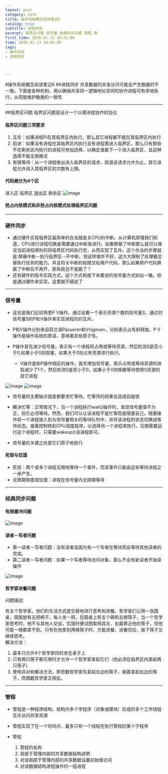 ```yaml
---
layout: post
category: note
title: 操作系统概念阅读笔记6
catalog: true
subtitle: 进程同步
excerpt: 临界区问题 信号量 经典同步问题 管程 原
first_time: 2016.01.13 10:31:00
time: 2016.01.13 19:03:09
tags:
- 操作系统
- 进程同步



---
```


#操作系统概念阅读笔记6
##进程同步
共享数据的并发访问可能会产生数据的不一致。下面是各种机制，用以确保共享同一逻辑地址空间的协作进程可有序地执行，从而能维护数据的一致性

---

##临界区问题
临界区问题是设计一个以便进程协作的协议
#### 临界区问题三项要求

1. 互斥：如果进程Pi在其临界区内执行，那么其它进程都不能在其临界区内执行
2. 前进：如果没有进程在其临界区内执行且有进程需进入临界区，那么只有那些不在剩余区内执行的进程可参加选择，以确定谁能下一个进入临界区，且这种选择不能无限推迟
3. 有限等待：从一个进程做出进入临界区的请求，知道该请求允许为止，其它进程允许进入其临界区的次数有上限。

####  代码被分为4个区
进入区  临界区 退出区 剩余区
 ![image](https://momomoxiaoxi.com/img/post/system/system10.png)

####  抢占内核模式和非抢占内核模式处理临界区问题

---

### 硬件同步
- 通过硬件实现临界区最简单的办法就是关CPU的中断。从计算机原理我们知道，CPU进行进程切换是需要通过中断来进行。如果屏蔽了中断那么就可以保证当前进程顺利的将临界区代码执行完，从而实现了互斥。这个办法的步骤就是:屏蔽中断--执行临界区--开中断。但这样做并不好，这大大限制了处理器交替执行任务的能力。并且将关中断的权限交给用户代码，那么如果用户代码屏蔽了中断后不再开，那系统岂不是跪了？
- 还有硬件的指令实现方式，这个方式和接下来要说的信号量方式如出一辙。但是通过硬件来实现，这里就不细说了


---

### 信号量
- 这也是我们比较熟悉P V操作。通过设置一个表示资源个数的信号量S，通过对信号量S的P和V操作来实现进程的的互斥。

- P和V操作分别来自荷兰语Passeren和Vrijgeven，分别表示占有和释放。P V操作是操作系统的原语，意味着具有原子性。

- P操作首先减少信号量，表示有一个进程将占用或等待资源，然后检测S是否小于0,如果小于0则阻塞，如果大于0则占有资源进行执行。

  -  V操作是和P操作相反的操作，首先增加信号量，表示占用或等待资源的进程减少了1个。然后检测S是否小于0，如果小于0则唤醒等待使用S资源的其它进程

![image](https://momomoxiaoxi.com/img/post/system/system12.png)
![image](https://momomoxiaoxi.com/img/post/system/system13.png)

- 信号量的主要缺点就是都要求忙等待。忙等待的结果会造成自旋锁

- 解决忙等：正常情况下，当一个进程执行wait()操作时，发现信号量值不为正，则它必须等待。然而，我们可以让该进程不是忙等而是阻塞自己。阻塞操作将一个进程放入到与信号量相关的等待队列中，并将该进程的状态切换成等待状态。接着控制转到CPU调度程序，以选择另一个进程来执行。后期需要运行这个进程时，只需要wakeup()该进程即可。
- 信号量的关键之处是它们原子地执行

#### 死锁与饥饿
- 死锁：两个或多个进程无限地等待一个事件，而该事件只能由这些等待进程之一来产生。
- 无限期阻塞或饥饿：进程在信号量内无限期等待

---

### 经典同步问题
#### 有限缓冲问题

![image](https://momomoxiaoxi.com/img/post/system/system14.png)

#### 读者－写者问题
- 第一读者－写者问题：没有读者会因为有一个写者在等待而会等待其他读者的完成。
- 第二读者－写者问题：如果一个写者等待访问对象，那么不会有新读者开始读操作

![image](https://momomoxiaoxi.com/img/post/system/system15.png)

#### 哲学家进餐问题
问题描述:

   有五个哲学家，他们的生活方式是交替地进行思考和进餐。哲学家们公用一张圆桌，周围放有五把椅子，每人坐一把。在圆桌上有五个碗和五根筷子，当一个哲学家思考时，他不与其他人交谈，饥饿时便试图取用其左、右最靠近他的筷子，但他可能一根都拿不到。只有在他拿到两根筷子时，方能进餐，进餐完后，放下筷子又继续思考。
​    
解决方法：

1. 最多只允许4个哲学家同时坐在桌子上
2. 只有两只筷子都可用时才允许一个哲学家拿起它们（他必须在临界区内拿起两只筷子）
3. 使用非对称解决方法，即奇数哲学家先拿起左边的筷子，接着拿起右边的筷子，而偶数哲学家正相反。

---

### 管程
- 管程是一种程序结构，结构内多个字程序（对象或模块）形成的多个工作线程互斥访问共享资源
- 管程实现了在一个时间点，最多只有一个线程在执行管程的某个子程序
- 管程

  1. 管程的名称
  2. 局部于管理内部的共享数据结构说明
  3. 对该局部于管理内部的共享数据设置初始值访问
  4. 对该数据结构进程操作的一组进程